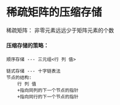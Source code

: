 # 稀疏矩阵的压缩存储

稀疏矩阵： 非零元素远远少于矩阵元素的个数
#### 压缩存储的策略：
    顺序存储 --- 三元组<行 列 值>

    链式存储 --- 十字链表法
    节点的结构: 
        行 列 值
        +指向同列的下一个节点的指针
        +指向同行的下一个节点的指针